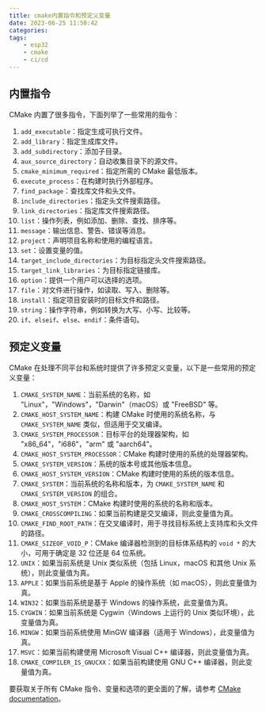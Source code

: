 ```yaml
---
title: cmake内置指令和预定义变量
date: 2023-06-25 11:58:42
categories:
tags:
    - esp32
    - cmake
    - ci/cd
---
```


## 内置指令

CMake 内置了很多指令，下面列举了一些常用的指令：

1. `add_executable`：指定生成可执行文件。
2. `add_library`：指定生成库文件。
3. `add_subdirectory`：添加子目录。
4. `aux_source_directory`：自动收集目录下的源文件。
5. `cmake_minimum_required`：指定所需的 CMake 最低版本。
6. `execute_process`：在构建时执行外部程序。
7. `find_package`：查找库文件和头文件。
8. `include_directories`：指定头文件搜索路径。
9. `link_directories`：指定库文件搜索路径。
10. `list`：操作列表，例如添加、删除、查找、排序等。
11. `message`：输出信息、警告、错误等消息。
12. `project`：声明项目名称和使用的编程语言。
13. `set`：设置变量的值。
14. `target_include_directories`：为目标指定头文件搜索路径。
15. `target_link_libraries`：为目标指定链接库。
16. `option`：提供一个用户可以选择的选项。
17. `file`：对文件进行操作，如读取、写入、删除等。
18. `install`：指定项目安装时的目标文件和路径。
19. `string`：操作字符串，例如转换为大写、小写、比较等。
20. `if`、`elseif`、`else`、`endif`：条件语句。

<!-- more -->

## 预定义变量

CMake 在处理不同平台和系统时提供了许多预定义变量，以下是一些常用的预定义变量：

1. `CMAKE_SYSTEM_NAME`：当前系统的名称，如 "Linux"，"Windows"，"Darwin"（macOS）或 "FreeBSD" 等。
2. `CMAKE_HOST_SYSTEM_NAME`：构建 CMake 时使用的系统名称，与 `CMAKE_SYSTEM_NAME` 类似，但适用于交叉编译。
3. `CMAKE_SYSTEM_PROCESSOR`：目标平台的处理器架构，如 "x86_64"，"i686"，"arm" 或 "aarch64"。
4. `CMAKE_HOST_SYSTEM_PROCESSOR`：CMake 构建时使用的系统的处理器架构。
5. `CMAKE_SYSTEM_VERSION`：系统的版本号或其他版本信息。
2. `CMAKE_HOST_SYSTEM_VERSION`：CMake 构建时使用的系统的版本信息。
3. `CMAKE_SYSTEM`：当前系统的名称和版本，为 `CMAKE_SYSTEM_NAME` 和 `CMAKE_SYSTEM_VERSION` 的组合。
4. `CMAKE_HOST_SYSTEM`：CMake 构建时使用的系统的名称和版本。
3. `CMAKE_CROSSCOMPILING`：如果当前构建是交叉编译，则此变量值为真。
4.  `CMAKE_FIND_ROOT_PATH`：在交叉编译时，用于寻找目标系统上支持库和头文件的路径。
1.  `CMAKE_SIZEOF_VOID_P`：CMake 编译器检测到的目标体系结构的 `void *` 的大小，可用于确定是 32 位还是 64 位系统。
1.  `UNIX`：如果当前系统是 Unix 类似系统（包括 Linux，macOS 和其他 Unix 系统），则此变量值为真。
2.  `APPLE`：如果当前系统是基于 Apple 的操作系统（如 macOS），则此变量值为真。
1.  `WIN32`：如果当前系统是基于 Windows 的操作系统，此变量值为真。
1.  `CYGWIN`：如果当前系统是 Cygwin（Windows 上运行的 Unix 类似环境），此变量值为真。
1.  `MINGW`：如果当前系统使用 MinGW 编译器（适用于 Windows），此变量值为真。
2.  `MSVC`：如果当前构建使用 Microsoft Visual C++ 编译器，则此变量值为真。
3.  `CMAKE_COMPILER_IS_GNUCXX`：如果当前构建使用 GNU C++ 编译器，则此变量值为真。

要获取关于所有 CMake 指令、变量和选项的更全面的了解，请参考 [CMake documentation](https://cmake.org/cmake/help/latest/)。
